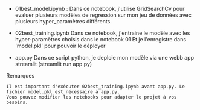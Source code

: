 -  01best_model.ipynb : 
Dans ce notebook, j'utilise GridSearchCv pour evaluer plusieurs modèles de regression sur mon jeu de données avec plusieurs hyper_paramètres différents.

-  02best_training.ipynb
Dans ce notebook, j'entraine le modèle avec les hyper-paramètres choisis dans le notebook 01
Et je l'enregistre dans 'model.pkl' pour pouvoir le déployer

-  app.py
Dans ce script python, je deploie mon modèle via une webb app streamlit
(streamlit run app.py)


Remarques

    Il est important d'exécuter 02best_training.ipynb avant app.py. Le fichier model.pkl est nécessaire à app.py.
    Vous pouvez modifier les notebooks pour adapter le projet à vos besoins.
